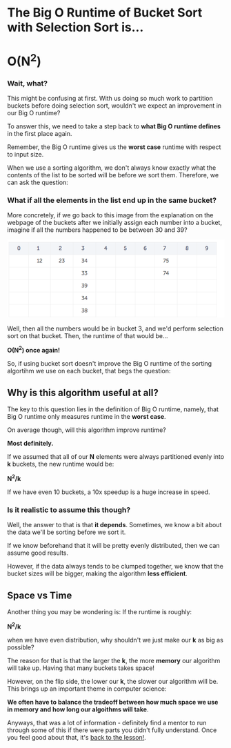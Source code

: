 # The Big O Runtime of Bucket Sort with Selection Sort is...


# O(N<sup>2</sup>)

### Wait, what?

This might be confusing at first. With us doing so much work to partition buckets before doing selection sort, wouldn't we expect an improvement in our Big O runtime?

To answer this, we need to take a step back to **what Big O runtime defines** in the first place again.

Remember, the Big O runtime gives us the **worst case** runtime with respect to input size.

When we use a sorting algorithm, we don't always know exactly what the contents of the list to be sorted will be before we sort them. Therefore, we can ask the question:

### What if all the elements in the list end up in the same bucket?

More concretely, if we go back to this image from the explanation on the webpage of the buckets after we initially assign each number into a bucket, imagine if all the numbers happened to be between 30 and 39?

![](bucket.png)

Well, then all the numbers would be in bucket 3, and we'd perform selection sort on that bucket. Then, the runtime of that would be...

**O(N<sup>2</sup>) once again!**

So, if using bucket sort doesn't improve the Big O runtime of the sorting algortihm we use on each bucket, that begs the question:

## Why is this algorithm useful at all?

The key to this question lies in the definition of Big O runtime, namely, that Big O runtime only measures runtime in the **worst case**.

On average though, will this algorithm improve runtime? 

**Most definitely.**

If we assumed that all of our **N** elements were always partitioned evenly into **k** buckets, the new runtime would be:

**N<sup>2</sup>/k**

If we have even 10 buckets, a 10x speedup is a huge increase in speed.

### Is it realistic to assume this though?

Well, the answer to that is that **it depends**. Sometimes, we know a bit about the data we'll be sorting before we sort it.

If we know beforehand that it will be pretty evenly distributed, then we can assume good results.

However, if the data always tends to be clumped together, we know that the bucket sizes will be bigger, making the algorithm **less efficient**.

## Space vs Time

Another thing you may be wondering is: If the runtime is roughly:

**N<sup>2</sup>/k**

when we have even distribution, why shouldn't we just make our **k** as big as possible? 

The reason for that is that the larger the **k**, the more **memory** our algorithm will take up. Having that many buckets takes space!

However, on the flip side, the lower our **k**, the slower our algorithm will be. This brings up an important theme in computer science:

**We often have to balance the tradeoff between how much space we use in memory and how long our algoithms will take**.

Anyways, that was a lot of information - definitely find a mentor to run through some of this if there were parts you didn't fully understand. Once you feel good about that, it's [back to the lesson!](README.md).